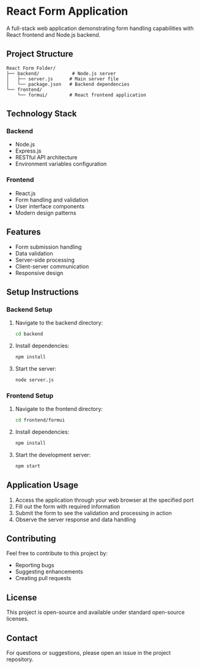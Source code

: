 # React Form Application

A full-stack web application demonstrating form handling capabilities with React frontend and Node.js backend.

## Project Structure

```
React Form Folder/
├── backend/            # Node.js server
│   ├── server.js      # Main server file
│   └── package.json   # Backend dependencies
└── frontend/
    └── formui/        # React frontend application
```

## Technology Stack

### Backend

- Node.js
- Express.js
- RESTful API architecture
- Environment variables configuration

### Frontend

- React.js
- Form handling and validation
- User interface components
- Modern design patterns

## Features

- Form submission handling
- Data validation
- Server-side processing
- Client-server communication
- Responsive design

## Setup Instructions

### Backend Setup

1. Navigate to the backend directory:
   ```bash
   cd backend
   ```
2. Install dependencies:
   ```bash
   npm install
   ```
3. Start the server:
   ```bash
   node server.js
   ```

### Frontend Setup

1. Navigate to the frontend directory:
   ```bash
   cd frontend/formui
   ```
2. Install dependencies:
   ```bash
   npm install
   ```
3. Start the development server:
   ```bash
   npm start
   ```

## Application Usage

1. Access the application through your web browser at the specified port
2. Fill out the form with required information
3. Submit the form to see the validation and processing in action
4. Observe the server response and data handling

## Contributing

Feel free to contribute to this project by:

- Reporting bugs
- Suggesting enhancements
- Creating pull requests

## License

This project is open-source and available under standard open-source licenses.

## Contact

For questions or suggestions, please open an issue in the project repository.

